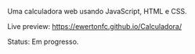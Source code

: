 Uma calculadora web usando JavaScript, HTML e CSS.

Live preview: https://ewertonfc.github.io/Calculadora/

Status: Em progresso.
